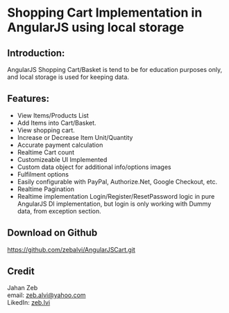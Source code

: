 Shopping Cart Implementation in AngularJS using local storage
======

Introduction:
-----------------------------------------------------------------

AngularJS Shopping Cart/Basket is tend to be for education purposes only, and local storage is used for keeping data.

Features:
-----------------------------------------------------------------
<ul>
 <li>View Items/Products List</li>
  <li>Add Items into Cart/Basket.</li>
 <li>View shopping cart.</li>
 <li>Increase or Decrease Item Unit/Quantity</li>
 <li>Accurate payment calculation</li>
 <li>Realtime Cart count</li>
 <li>Customizeable UI Implemented</li>
 <li>Custom data object for additional info/options images</li>
 <li>Fulfilment options</li>
 <li>Easily configurable with PayPal, Authorize.Net, Google Checkout, etc.</li>
 <li>Realtime Pagination</li>
 <li>Realtime implementation Login/Register/ResetPassword logic in pure AngularJS DI implementation, but login is only working with Dummy data, from exception section.</li>
</ul>

Download on Github
------------------
https://github.com/zebalvi/AngularJSCart.git


Credit
------
Jahan Zeb <br />
email: <a href="mailto:zeb.alvi@yahoo.com">zeb.alvi@yahoo.com</a> <br />
LikedIn: <a href="https://www.linkedin.com/in/zebsoftwaredeveloper">zeb.lvi</a>
